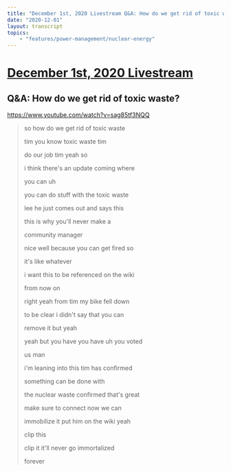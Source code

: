 ```yaml
---
title: "December 1st, 2020 Livestream Q&A: How do we get rid of toxic waste?"
date: "2020-12-01"
layout: transcript
topics:
    - "features/power-management/nuclear-energy"
---
```

# [December 1st, 2020 Livestream](../2020-12-01.md)
## Q&A: How do we get rid of toxic waste?
https://www.youtube.com/watch?v=sag85tf3NQQ
> so how do we get rid of toxic waste
> 
> tim you know toxic waste tim
> 
> do our job tim yeah so
> 
> i think there's an update coming where
> 
> you can uh
> 
> you can do stuff with the toxic waste
> 
> lee he just comes out and says this
> 
> this is why you'll never make a
> 
> community manager
> 
> nice well because you can get fired so
> 
> it's like whatever
> 
> i want this to be referenced on the wiki
> 
> from now on
> 
> right yeah from tim my bike fell down
> 
> to be clear i didn't say that you can
> 
> remove it but yeah
> 
> yeah but you have you have uh you voted
> 
> us man
> 
> i'm leaning into this tim has confirmed
> 
> something can be done with
> 
> the nuclear waste confirmed that's great
> 
> make sure to connect now we can
> 
> immobilize it put him on the wiki yeah
> 
> clip this
> 
> clip it it'll never go immortalized
> 
> forever
> 
